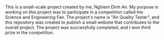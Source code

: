 This is a small-scale project created by me, Nghiem Dinh An. My purpose in working on this project was to participate in a competition called the Science and Engineering Fair. The project's name is "Air Quality Tester", and this repository was created to publish a small website that contributes to the overall project. The project was successfully completed, and I won third prize in the competition.
